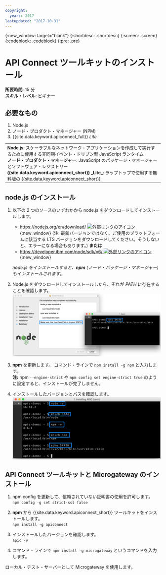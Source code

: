 ```yaml
---
copyright:
  years: 2017
lastupdated: "2017-10-31"
---
```


{:new_window: target="blank"}
{:shortdesc: .shortdesc}
{:screen: .screen}
{:codeblock: .codeblock}
{:pre: .pre}

# API Connect ツールキットのインストール
**所要時間**: 15 分  
**スキル・レベル**: ビギナー  

## 必要なもの
1. Node.js
2. ノード・プロダクト・マネージャー (NPM)
3. {{site.data.keyword.apiconnect_full}} _Lite_

<table>
  <tr><td><b>Node.js</b>: スケーラブルなネットワーク・アプリケーションを作成して実行するために使用する非同期イベント・ドリブン型 JavaScript ランタイム
    <br>
    <b>ノード・プロダクト・マネージャー</b>: JavaScript のパッケージ・マネージャーとソフトウェア・レジストリー<br>
    <b>{{site.data.keyword.apiconnect_short}} _Lite_</b>: ラップトップで使用する無料版の {{site.data.keyword.apiconnect_short}}</td></tr>
  </table>  


## node.js のインストール
1. 以下の 2 つのソースのいずれかから node.js をダウンロードしてインストールします。
   * [https://nodejs.org/en/download/ ![外部リンクのアイコン](../../../icons/launch-glyph.svg "外部リンクのアイコン")](https://nodejs.org/en/download/){:new_window} (注: 最新バージョンではなく、ご使用のプラットフォームに該当する LTS バージョンをダウンロードしてください。そうしないと、エラーになる場合もあります。)
      **または**
   * [https://developer.ibm.com/node/sdk/v6/ ![外部リンクのアイコン](../../../icons/launch-glyph.svg "外部リンクのアイコン")](https://developer.ibm.com/node/sdk/v6/){:new_window}  

    _node.js をインストールすると、**npm** (ノード・パッケージ・マネージャー) もインストールされます_。

2.  Node.js をダウンロードしてインストールしたら、それが _PATH_ に存在することを確認します。
![](images/verify-path.png)  

3. **npm** を更新します。 コマンド・ラインで `npm install -g npm` と入力します。  
   **注:** npm `--engine-strict` や `npm config set engine-strict true` のように設定すると、インストールが完了しません。


4. インストールしたバージョンとパスを確認します。
![](images/screenshot_install_apic-1.png)  



## API Connect ツールキットと Microgateway のインストール
1. npm config を更新して、信頼されていない証明書の使用を許可します。  
   `npm config -g set strict-ssl false`  

2. **npm** から {{site.data.keyword.apiconnect_short}} ツールキットをインストールします。  
    `npm install -g apiconnect`

3. インストールしたバージョンを確認します。  
    `apic -v`

4. コマンド・ラインで `npm install -g microgateway` というコマンドを入力します。

ローカル・テスト・サーバーとして Microgateway を使用します。
